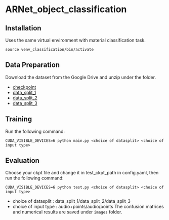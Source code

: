 # ARNet_object_classification

## Installation
Uses the same virtual environment with material classification task.
```
source venv_classification/bin/activate
```

## Data Preparation

Download the dataset from the Google Drive and unzip under the folder.
* [checkpoint](https://drive.google.com/file/d/1WhwyrGYhOD5wQRjcUC6rdofhGc2phrWV/view?usp=sharing)
* [data_split_1](https://drive.google.com/file/d/12inxcmrpCIB7jT10Ef4WZTaRR4rfkZeL/view?usp=drive_link)
* [data_split_2](https://drive.google.com/file/d/1DCXEYFg8_IasN45InJUjvL-ZtbgTlaXm/view?usp=drive_link)
* [data_split_3](https://drive.google.com/file/d/1q4okQzeyyNRZCQXIB0qBeSOifWCE-1Of/view?usp=drive_link)


## Training

Run the following command:
```
CUDA_VISIBLE_DEVICES=6 python main.py <choice of datasplit> <choice of input type>
```

## Evaluation
Choose your ckpt file and change it in test_ckpt_path in config.yaml, then run the following command:
```
CUDA_VISIBLE_DEVICES=6 python test.py <choice of datasplit> <choice of input type>
```
* choice of datasplit : data_split_1/data_split_2/data_split_3
* choice of input type : audio+points/audio/points
The confusion matrices and numerical results are saved under `images` folder.